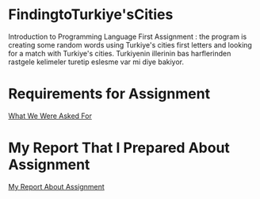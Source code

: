 # FindingtoTurkiye'sCities
Introduction to Programming Language First Assignment : the program is creating some random words using Turkiye's cities first letters and looking for a match with Turkiye's cities. 
Turkiyenin illerinin bas harflerinden rastgele kelimeler turetip eslesme var mi diye bakiyor. 

# Requirements for Assignment
[What We Were Asked For](<Requested in Assignment.pdf>)

# My Report That I Prepared About Assignment
[My Report About Assignment](<Assignment Paper.pdf>)
